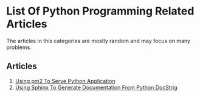 # List Of Python Programming Related Articles

The articles in this categories are mostly random and may focus on many problems.


## Articles
1. [Using pm2 To Serve Python Application](https://ekbanaml.github.io/python/using-pm2-to-serve-python-application)
2. [Using Sphinx To Generate Documentation From Python DocStrig](https://ekbanaml.github.io/python/Using-Sphinx-To-Generate-Documentation-From-Python-Doc-String)